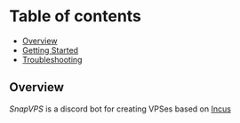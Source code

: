 # Table of contents
- [Overview](#overview)
- [Getting Started](#getting-started)
- [Troubleshooting](#troubleshooting)

## Overview
*SnapVPS* is a discord bot for creating VPSes based on [Incus](https://linuxcontainers.org/incus/)
